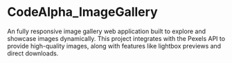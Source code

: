 # CodeAlpha_ImageGallery
An fully responsive image gallery web application built to explore and showcase images dynamically. This project integrates with the Pexels API to provide high-quality images, along with features like lightbox previews and direct downloads.  
